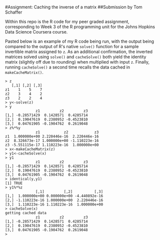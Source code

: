 
#Assignment: Caching the inverse of a matrix
##Submission by Tom Schaffer

Within this repo is the R code for my peer graded assignment, corresponding to Week 3 of the R programming unit for the Johns Hopkins Data Science Coursera course.

Pasted below is an example of my R code being run, with the output being compared to the output of R's native `solve()` function for a sample invertible matrix assigned to `z`. As an additional confirmation, the inverted matrices solved using `solve()` and `cacheSolve()` both yield the identity matrix (slightly off due to rounding) when multiplied with input `z`. Finally, running `cacheSolve()` a second time recalls the data cached in `makeCacheMatrix()`. 

```
> z
   [,1] [,2] [,3]
z1    1    5    7
z2    3    4    2
z3    2    2    4
> y<-solve(z)
> y
              z1         z2         z3
[1,] -0.28571429  0.1428571  0.4285714
[2,]  0.19047619  0.2380952 -0.4523810
[3,]  0.04761905 -0.1904762  0.2619048
> z%*%y
              z1           z2            z3
z1  1.000000e+00 2.220446e-16  2.220446e-16
z2  8.326673e-17 1.000000e+00 -1.110223e-16
z3 -5.551115e-17 1.110223e-16  1.000000e+00
> x<-makeCacheMatrix(z)
> y1<-cacheSolve(x)
> y1
              z1         z2         z3
[1,] -0.28571429  0.1428571  0.4285714
[2,]  0.19047619  0.2380952 -0.4523810
[3,]  0.04761905 -0.1904762  0.2619048
> identical(y,y1)
[1] TRUE
> y1%*%z
              [,1]         [,2]          [,3]
[1,]  1.000000e+00 0.000000e+00 -4.440892e-16
[2,] -1.110223e-16 1.000000e+00  2.220446e-16
[3,]  1.110223e-16 1.110223e-16  1.000000e+00
> cacheSolve(x)
getting cached data
              z1         z2         z3
[1,] -0.28571429  0.1428571  0.4285714
[2,]  0.19047619  0.2380952 -0.4523810
[3,]  0.04761905 -0.1904762  0.2619048
>   
```